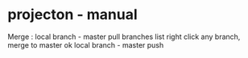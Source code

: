 # projecton - manual
Merge : local branch - master
        pull
        branches list
        right click any branch, merge to master
        ok
        local branch - master
        push
